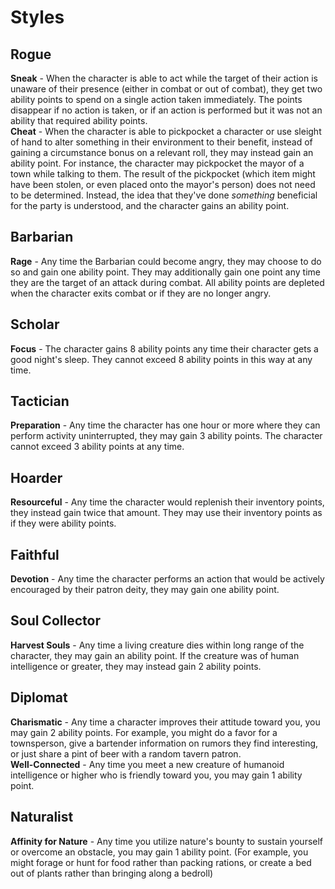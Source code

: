 Styles
=====
Rogue
-----
**Sneak** - When the character is able to act while the target of their action is unaware of their presence (either in combat or out of combat), they get two ability points to spend on a single action taken immediately. The points disappear if no action is taken, or if an action is performed but it was not an ability that required ability points.\
**Cheat** - When the character is able to pickpocket a character or use sleight of hand to alter something in their environment to their benefit, instead of gaining a circumstance bonus on a relevant roll, they may instead gain an ability point. For instance, the character may pickpocket the mayor of a town while talking to them. The result of the pickpocket (which item might have been stolen, or even placed onto the mayor's person) does not need to be determined. Instead, the idea that they've done *something* beneficial for the party is understood, and the character gains an ability point.

Barbarian
-----
**Rage** - Any time the Barbarian could become angry, they may choose to do so and gain one ability point. They may additionally gain one point any time they are the target of an attack during combat. All ability points are depleted when the character exits combat or if they are no longer angry.

Scholar
-----
**Focus** - The character gains 8 ability points any time their character gets a good night's sleep. They cannot exceed 8 ability points in this way at any time.

Tactician
-----
**Preparation** - Any time the character has one hour or more where they can perform activity uninterrupted, they may gain 3 ability points. The character cannot exceed 3 ability points at any time.

Hoarder
-----
**Resourceful** - Any time the character would replenish their inventory points, they instead gain twice that amount. They may use their inventory points as if they were ability points.

Faithful
-----
**Devotion** - Any time the character performs an action that would be actively encouraged by their patron deity, they may gain one ability point.

Soul Collector
-----
**Harvest Souls** - Any time a living creature dies within long range of the character, they may gain an ability point. If the creature was of human intelligence or greater, they may instead gain 2 ability points.

Diplomat
-----
**Charismatic** - Any time a character improves their attitude toward you, you may gain 2 ability points. For example, you might do a favor for a townsperson, give a bartender information on rumors they find interesting, or just share a pint of beer with a random tavern patron.\
**Well-Connected** - Any time you meet a new creature of humanoid intelligence or higher who is friendly toward you, you may gain 1 ability point.

Naturalist
-----
**Affinity for Nature** - Any time you utilize nature's bounty to sustain yourself or overcome an obstacle, you may gain 1 ability point. (For example, you might forage or hunt for food rather than packing rations, or create a bed out of plants rather than bringing along a bedroll)